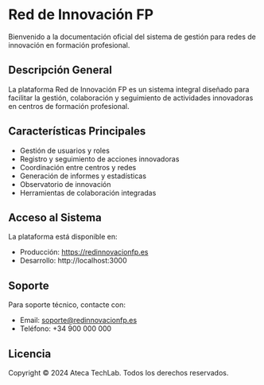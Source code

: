 # Red de Innovación FP

Bienvenido a la documentación oficial del sistema de gestión para redes de innovación en formación profesional.

## Descripción General

La plataforma Red de Innovación FP es un sistema integral diseñado para facilitar la gestión, colaboración y seguimiento de actividades innovadoras en centros de formación profesional.

## Características Principales

- Gestión de usuarios y roles
- Registro y seguimiento de acciones innovadoras
- Coordinación entre centros y redes
- Generación de informes y estadísticas
- Observatorio de innovación
- Herramientas de colaboración integradas

## Acceso al Sistema

La plataforma está disponible en:
- Producción: https://redinnovacionfp.es
- Desarrollo: http://localhost:3000

## Soporte

Para soporte técnico, contacte con:
- Email: soporte@redinnovacionfp.es
- Teléfono: +34 900 000 000

## Licencia

Copyright © 2024 Ateca TechLab. Todos los derechos reservados.